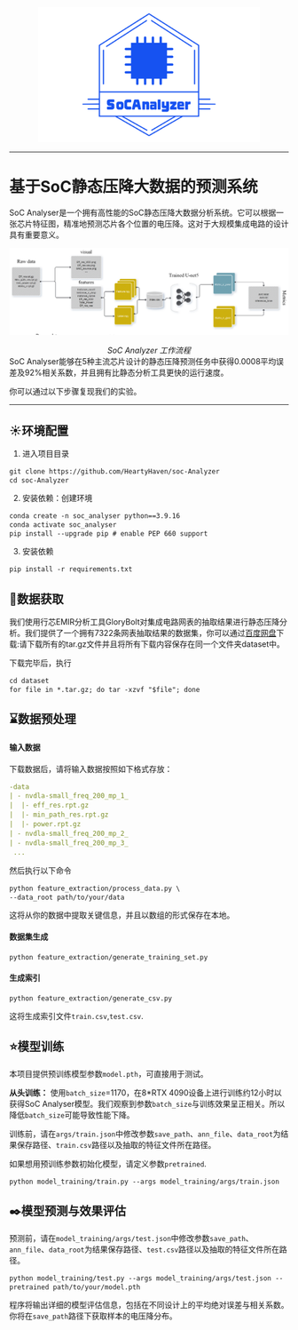<div align="center">
 <img src="img/logo.png" width="400px">
</div>

---
# 基于SoC静态压降大数据的预测系统
SoC Analyser是一个拥有高性能的SoC静态压降大数据分析系统。它可以根据一张芯片特征图，精准地预测芯片各个位置的电压降。这对于大规模集成电路的设计具有重要意义。
<div align="center">
 <img src="img/process.png" width="800px">
</div>

*<center>SoC Analyzer 工作流程</center>*
SoC Analyser能够在5种主流芯片设计的静态压降预测任务中获得0.0008平均误差及92%相关系数，并且拥有比静态分析工具更快的运行速度。

你可以通过以下步骤复现我们的实验。

---


## :sunny:环境配置
1. 进入项目目录
```shell
git clone https://github.com/HeartyHaven/soc-Analyzer
cd soc-Analyzer
```
2. 安装依赖：创建环境
```shell
conda create -n soc_analyser python==3.9.16
conda activate soc_analyser
pip install --upgrade pip # enable PEP 660 support
```
3. 安装依赖
```shell
pip install -r requirements.txt
```
## :rocket:数据获取
我们使用行芯EMIR分析工具GloryBolt对集成电路网表的抽取结果进行静态压降分析。我们提供了一个拥有7322条网表抽取结果的数据集，你可以通过[百度网盘](https://pan.baidu.com/s/1Uz7mPTMExlROH5i5W4sN2Q?pwd=8xa8)下载:请下载所有的tar.gz文件并且将所有下载内容保存在同一个文件夹dataset中。

下载完毕后，执行
```shell
cd dataset
for file in *.tar.gz; do tar -xzvf "$file"; done
```

## :hourglass:数据预处理
#### 输入数据
下载数据后，请将输入数据按照如下格式存放：
```yaml
-data
| - nvdla-small_freq_200_mp_1_
|  |- eff_res.rpt.gz
|  |- min_path_res.rpt.gz
|  |- power.rpt.gz
| - nvdla-small_freq_200_mp_2_
| - nvdla-small_freq_200_mp_3_
 ...
```
然后执行以下命令
```shell
python feature_extraction/process_data.py \
--data_root path/to/your/data
```

这将从你的数据中提取关键信息，并且以数组的形式保存在本地。
#### 数据集生成

```shell
python feature_extraction/generate_training_set.py 
```
#### 生成索引

```shell
python feature_extraction/generate_csv.py 
```
这将生成索引文件`train.csv`,`test.csv`.
## :star:模型训练

本项目提供预训练模型参数`model.pth`，可直接用于测试。

**从头训练：** 使用`batch_size`=1170，在8*RTX 4090设备上进行训练约12小时以获得SoC Analyser模型。我们观察到参数`batch_size`与训练效果呈正相关。所以降低`batch_size`可能导致性能下降。

训练前，请在`args/train.json`中修改参数`save_path`、`ann_file`、`data_root`为结果保存路径、`train.csv`路径以及抽取的特征文件所在路径。

如果想用预训练参数初始化模型，请定义参数`pretrained`.
```shell
python model_training/train.py --args model_training/args/train.json
```

## :black_nib:模型预测与效果评估
预测前，请在`model_training/args/test.json`中修改参数`save_path`、`ann_file`、`data_root`为结果保存路径、`test.csv`路径以及抽取的特征文件所在路径。
```shell
python model_training/test.py --args model_training/args/test.json --pretrained path/to/your/model.pth
```
程序将输出详细的模型评估信息，包括在不同设计上的平均绝对误差与相关系数。你将在`save_path`路径下获取样本的电压降分布。
